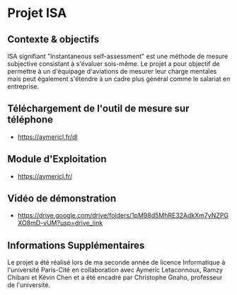 # Projet ISA

## Contexte & objectifs

ISA signifiant "Instantaneous	self-assessment" est une méthode de mesure subjective consistant à s'évaluer sois-même.
Le projet a pour objectif de permettre à un d'équipage d'aviations de mesurer leur charge mentales mais peut également s'étendre à un cadre plus général comme le salariat en entreprise.

## Téléchargement de l'outil de mesure sur téléphone

- https://aymericl.fr/dl

## Module d'Exploitation

- https://aymericl.fr/
  
## Vidéo de démonstration

- https://drive.google.com/drive/folders/1pM98d5MhRE32AdkXm7yNZPGXO8mD-vUM?usp=drive_link

## Informations Supplémentaires

Le projet a été réalisé lors de ma seconde année de licence Informatique à l'université Paris-Cité en collaboration avec Aymeric Letaconnoux, Ramzy Chibani et Kévin Chen et a été encadré par Christophe Gnaho, professeur de l'université.
